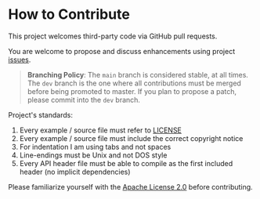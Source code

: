 # How to Contribute

This project welcomes third-party code via GitHub pull requests. 

You are welcome to propose and discuss enhancements using project [issues](https://github.com/dennewbie/AI_Watch_A1/issues).

> **Branching Policy**:
> The `main` branch is considered stable, at all times.
> The `dev` branch is the one where all contributions must be merged before being promoted to master.
> If you plan to propose a patch, please commit into the `dev` branch.

Project's standards:

1. Every example / source file must refer to [LICENSE](https://github.com/dennewbie/AI_Watch_A1/blob/main/LICENSE)
2. Every example / source file must include the correct copyright notice
3. For indentation I am using tabs and not spaces
4. Line-endings must be Unix and not DOS style
5. Every API header file must be able to compile as the first included header (no implicit dependencies)

Please familiarize yourself with the [Apache License 2.0](https://github.com/dennewbie/AI_Watch_A1/blob/main/LICENSE) before contributing. 